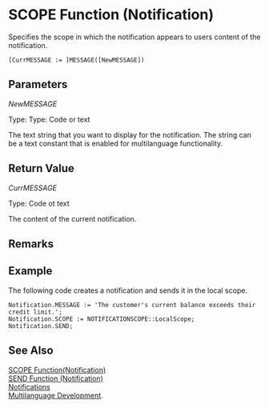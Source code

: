 <properties
                pageTitle="SCOPE Function (Notification) | Project “Madeira”"
                description="Describes the SCOPE function of the Notification data type for sending notifications"
                services=""
                documentationCenter="Madeira"
                authors="jswymer"/>

# SCOPE Function (Notification)
Specifies the scope in which the notification appears to users content of the notification.

```
[CurrMESSAGE := ]MESSAGE([NewMESSAGE])
```

## Parameters
*NewMESSAGE*

Type: Type: Code or text

The text string that you want to display for the notification. The string can be a text constant that is enabled for multilanguage functionality.

## Return Value
*CurrMESSAGE*

Type: Code ot text

The content of the current notification.

## Remarks

##  Example
The following code creates a notification and sends it in the local scope.

```
Notification.MESSAGE := 'The customer's current balance exceeds their credit limit.';
Notification.SCOPE := NOTIFICATIONSCOPE::LocalScope;
Notification.SEND;
```

## See Also  
[SCOPE Function(Notification)](function-notificationscope.md)  
[SEND Function (Notification)](function-notificationsend.md)  
[Notifications](notifications-developing.md)  
[Multilanguage Development](multilanguage-development.md).
